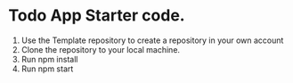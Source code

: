 # Todo App Starter code.

1. Use the Template repository to create a repository in your own account
1. Clone the repository to your local machine.
1. Run npm install
1. Run npm start 

